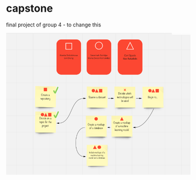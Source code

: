 # capstone
final project of group 4 - to change this


![Our team](https://github.com/xenia-e/capstone/blob/main/Report_images/My%20First%20Board%2C%20Online%20Whiteboard%20for%20Visual%20Collaboration%202021-10-22%2020-00-41.png)
